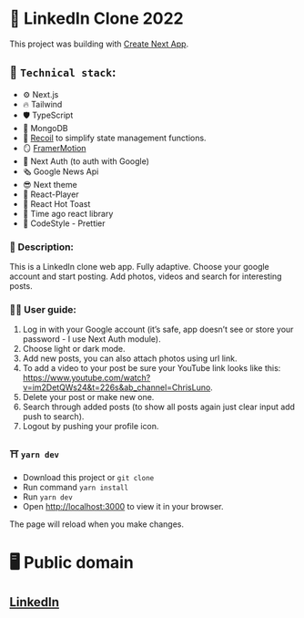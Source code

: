 # :briefcase: LinkedIn Clone 2022

This project was building with
[Create Next App](https://nextjs.org/docs/api-reference/create-next-app).

## :rocket: `Technical stack`:

- :gear: Next.js
- :fire: Tailwind
- :shield: TypeScript
- :file_folder: MongoDB
- :paperclip: [Recoil](https://github.com/facebookexperimental/Recoil) to simplify state management
  functions.
- :mirror: [FramerMotion](https://github.com/fireship-io/framer-demo)
- :children_crossing: Next Auth (to auth with Google)
- :newspaper_roll: Google News Api
- :sunglasses: Next theme
- :movie_camera: React-Player
- :sandwich: React Hot Toast
- :date: Time ago react library
- :rabbit: CodeStyle - Prettier

### :scroll: Description:

This is a LinkedIn clone web app. Fully adaptive. Choose your google account and start posting. Add photos, videos and search for interesting posts.

### :astronaut: User guide:

1. Log in with your Google account (it’s safe, app doesn’t see or store your password - I use Next Auth module).
2. Choose light or dark mode.
3. Add new posts, you can also attach photos using url link.
4. To add a video to your post be sure your YouTube link looks like this:
   https://www.youtube.com/watch?v=im2DetQWs24&t=226s&ab_channel=ChrisLuno.
5. Delete your post or make new one.
6. Search through added posts (to show all posts again just clear input add push to search).
7. Logout by pushing your profile icon.

### :shinto_shrine: `yarn dev`

- Download this project or `git clone`
- Run command `yarn install`
- Run `yarn dev`
- Open [http://localhost:3000](http://localhost:3000) to view it in your browser.

The page will reload when you make changes.

# :desktop_computer: Public domain

## [LinkedIn](https://bakay-linkedin.vercel.app/)
